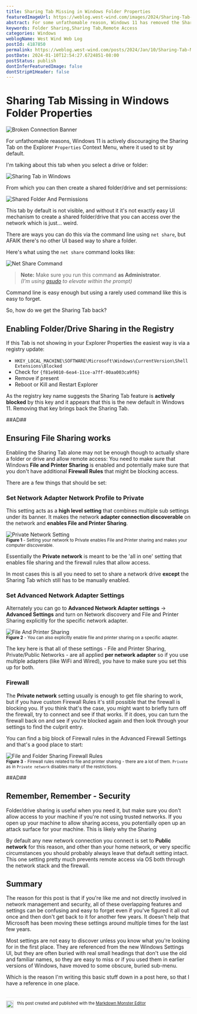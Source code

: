 ```yaml
---
title: Sharing Tab Missing in Windows Folder Properties
featuredImageUrl: https://weblog.west-wind.com/images/2024/Sharing-Tab-Missing-in-Windows-Folder-Properties/BrokenConnectionBanner.jpg
abstract: For some unfathomable reason, Windows 11 has removed the Sharing Tab on the Explorer Properties Context menu by default. The Sharing Tab allows you to shared folders and drives for remote access. In this post I discuss how to get the Sharing Tab back and also touch on how to make sure your machine can actually accept remote connections so you can share your folders and drives.
keywords: Folder Sharing,Sharing Tab,Remote Access
categories: Windows
weblogName: West Wind Web Log
postId: 4187850
permalink: https://weblog.west-wind.com/posts/2024/Jan/10/Sharing-Tab-Missing-in-Windows-Folder-Properties
postDate: 2024-01-10T12:54:27.6724851-08:00
postStatus: publish
dontInferFeaturedImage: false
dontStripH1Header: false
---
```

# Sharing Tab Missing in Windows Folder Properties

![Broken Connection Banner](BrokenConnectionBanner.jpg)

For unfathomable reasons, Windows 11 is actively discouraging the Sharing Tab on the Explorer `Properties` Context Menu, where it used to sit by default.

I'm talking about this tab when you select a drive or folder:

![Sharing Tab in Windows](SharingTabInWindows.png)

From which you can then create a shared folder/drive and set permissions:

![Shared Folder And Permissions](SharedFolderAndPermissions.png)

This tab by default is not visible, and without it it's not exactly easy UI mechanism to create a shared folder/drive that you can access over the network which is just... weird.

There are ways you can do this via the command line using `net share`, but AFAIK there's no other UI based way to share a folder.

Here's what using the `net share` command looks like:

![Net Share Command](NetShareCommand.png)

> **Note:** Make sure you run this command **as Administrator**.  
*(I'm using [gsudo](https://github.com/gerardog/gsudo) to elevate  within the prompt)*

Command line is easy enough but using a rarely used command like this is easy to forget. 

So, how do we get the Sharing Tab back?

## Enabling Folder/Drive Sharing in the Registry
If this Tab is not showing in your Explorer Properties the easiest way is via a registry update:

* `HKEY_LOCAL_MACHINE\SOFTWARE\Microsoft\Windows\CurrentVersion\Shell Extensions\Blocked`
* Check for `{f81e9010-6ea4-11ce-a7ff-00aa003ca9f6}`
* Remove if present
* Reboot or Kill and Restart Explorer

As the registry key name suggests the Sharing Tab feature is **actively blocked** by this key and it appears that this is the new default in Windows 11. Removing that key brings back the Sharing Tab.

##AD## 

## Ensuring File Sharing works
Enabling the Sharing Tab alone may not be enough though to actually share a folder or drive and allow remote access: You need to make sure that Windows **File and Printer Sharing** is enabled and potentially make sure that you don't have additional **Firewall Rules** that might be blocking access.

There are a few things that should be set:

### Set Network Adapter Network Profile to **Private**
This setting acts as a **high level setting** that combines multiple sub settings under its banner. It makes the network **adapter connection discoverable** on the network and **enables File and Printer Sharing**. 

![Private Network Setting](PrivateNetworkSetting.png)  
<small>**Figure 1** - Setting your network to Private enables File and Printer sharing and makes your computer discoverable. </small>

Essentially the **Private network** is  meant to be the 'all in one' setting that enables file sharing and the firewall rules that allow access.

In most cases this is all you need to set to share a network drive **except** the Sharing Tab which still has to be manually enabled.

### Set Advanced Network Adapter Settings  
Alternately you can go to **Advanced Network Adapter settings** -> **Advanced Settings**  and turn on Network discovery and File and Printer Sharing explicitly for the specific network adapter.

![File And Printer Sharing](FileAndPrinterSharing.png)  
<small>**Figure 2** - You can also explicitly enable file and printer sharing on a specific adapter.</small>

The key here is that all of these settings - File and Printer Sharing, Private/Public Networks - are all applied **per network adapter** so if you use multiple adapters (like WiFi and Wired), you have to make sure you set this up for both.

### Firewall
The **Private network** setting usually is enough to get file sharing to work, but if you have custom Firewall Rules it's still possible that the firewall is blocking you. If you think that's the case, you might want to briefly turn off the firewall, try to connect and see if that works. If it does, you can turn the firewall back on and see if you're blocked again and then look through your settings to find the culprit entry.

You can find a big block of Firewall rules in the Advanced Firewall Settings and that's a good place to start:

![File and Folder Sharing Firewall Rules](FirewallRules.png)  
<small>**Figure 3** - Firewall rules related to file and printer sharing - there are a lot of them. `Private` as in `Private network` disables many of the restrictions.</small>

##AD##

## Remember, Remember - Security
Folder/drive sharing is useful when you need it, but make sure you don't allow access to your machine if you're not using trusted networks. If you open up your machine to allow sharing access, you potentially open up an attack surface for your machine. This is likely why the Sharing

By default any new network connection you connect is set to **Public network** for this reason, and other than your home network, or very specific circumstances you should probably always leave that default setting intact. This one setting pretty much prevents remote access via OS both through the network stack and the firewall.

## Summary
The reason for this post is that if you're like me and not directly involved in network management and security, all of these overlapping features and settings can be confusing and easy to forget even if you've figured it all out once and then don't get back to it for another few years. It doesn't help that Microsoft has been moving these settings around multiple times for the last few years.

Most settings are not easy to discover unless you know what you're looking for in the first place. They are referenced from the new Windows Settings UI, but they are often buried with real small headings that don't use the old and familiar names, so they are easy to miss or if you used them in earlier versions of Windows, have moved to some obscure, buried sub-menu.

Which is the reason I'm writing this basic stuff down in a post here, so that I have a reference in one place.

<div style="margin-top: 30px;font-size: 0.8em;
            border-top: 1px solid #eee;padding-top: 8px;">
    <img src="https://markdownmonster.west-wind.com/favicon.png"
         style="height: 20px;float: left; margin-right: 10px;"/>
    this post created and published with the 
    <a href="https://markdownmonster.west-wind.com" 
       target="top">Markdown Monster Editor</a> 
</div>